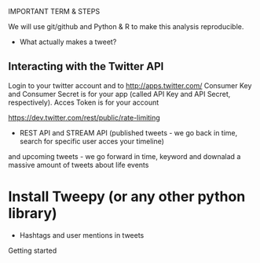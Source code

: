 IMPORTANT TERM & STEPS

We will use git/github and Python & R to make this analysis reproducible.

* What actually makes a tweet?
##  Interacting with the Twitter API
Login to your twitter account and  to http://apps.twitter.com/
Consumer Key  and Consumer Secret  is for your app
(called API Key and API Secret, respectively). Acces Token is for your account


https://dev.twitter.com/rest/public/rate-limiting

 * REST API and STREAM API
 (published  tweets - we go back in time, search for specific user acces your timeline)

 and upcoming tweets -  we  go forward in time, keyword and downalad a massive amount of tweets about life
events
# Install Tweepy (or any other python library)
* Hashtags and user mentions in tweets


Getting started
